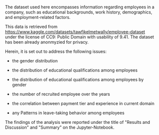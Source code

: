 The dataset used here encompasses information regarding employees in a company, such as educational backgrounds, work history, demographics, and employment-related factors.

This data is retrieved from https://www.kaggle.com/datasets/tawfikelmetwally/employee-dataset under the license of CC9: Public Domain with usability of 9.41. The dataset has been already anonmyzied for privacy.

Herein, it is set out to address the following issues:
* the gender distribution

* the distribution of educational qualifications among employees

* the distribution of educational qualifications among employees by gender

* the number of recruited employee over the years

* the correlation between payment tier and experience in current domain

* any Patterns in leave-taking behavior among employees

The findings of the analysis were reported under the title of "Results and Discussion" and "Summary" on the Jupyter-Notebook.
